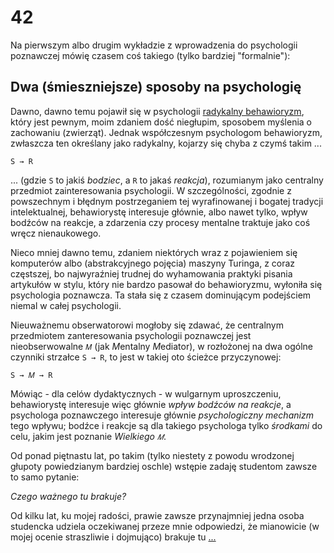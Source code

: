 <!-- -*- coding: utf-8 -*- -->
# 42

Na pierwszym albo drugim wykładzie z wprowadzenia do psychologii poznawczej mówię czasem coś
takiego (tylko bardziej "formalnie"):

## Dwa (śmieszniejsze) sposoby na psychologię

Dawno, dawno temu pojawił się w psychologii [radykalny
behawioryzm](https://en.wikipedia.org/wiki/Radical_behaviorism), który jest pewnym, moim zdaniem
dość niegłupim, sposobem myślenia o zachowaniu (zwierząt). Jednak współczesnym psychologom
behawioryzm, zwłaszcza ten określany jako radykalny, kojarzy się chyba z czymś takim ...

`S → R`

... (gdzie `S` to jakiś *bodziec*, a `R` to jakaś *reakcja*), rozumianym jako centralny przedmiot
zainteresowania psychologii. W szczególności, zgodnie z powszechnym i błędnym postrzeganiem tej
wyrafinowanej i bogatej tradycji intelektualnej, behawiorystę interesuje głównie, albo nawet tylko,
wpływ bodźców na reakcje, a zdarzenia czy procesy mentalne traktuje jako coś wręcz nienaukowego.

Nieco mniej dawno temu, zdaniem niektórych wraz z pojawieniem się komputerów albo (abstrakcyjnego
pojęcia) maszyny Turinga, z coraz częstszej, bo najwyraźniej trudnej do wyhamowania praktyki pisania
artykułów w stylu, który nie bardzo pasował do behawioryzmu, wyłoniła się psychologia poznawcza. Ta
stała się z czasem dominującym podejściem niemal w całej psychologii.

Nieuważnemu obserwatorowi mogłoby się zdawać, że centralnym przedmiotem zanteresowania psychologii
poznawczej jest nieobserwowalne `𝑀` (jak *M*entalny *M*ediator), w rozłożonej na dwa ogólne czynniki
strzałce `S → R`, to jest w takiej oto ścieżce przyczynowej:

`S → 𝑀 → R`

Mówiąc - dla celów dydaktycznych - w wulgarnym uproszczeniu, behawiorystę interesuje więc głównie
*wpływ bodźców na reakcje*, a psychologa poznawczego interesuje głównie *psychologiczny mechanizm*
tego wpływu; bodźce i reakcje są dla takiego psychologa tylko *środkami* do celu, jakim jest
poznanie *Wielkiego `𝑀`*.

Od ponad piętnastu lat, po takim (tylko niestety z powodu wrodzonej głupoty powiedzianym bardziej
oschle) wstępie zadaję studentom zawsze to samo pytanie:

*Czego ważnego tu brakuje?*

Od kilku lat, ku mojej radości, prawie zawsze przynajmniej jedna osoba studencka udziela oczekiwanej
przeze mnie odpowiedzi, że mianowicie (w mojej ocenie straszliwie i dojmująco) brakuje tu
[...](./R_42_2.md)

